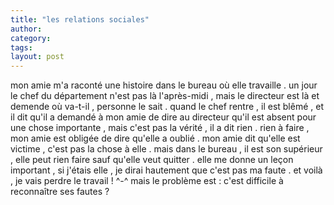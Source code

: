 ```yaml
---
title: "les relations sociales"
author:
category: 
tags: 
layout: post
---
```

mon amie m'a raconté une histoire dans le bureau où elle travaille .
un jour le chef du département n'est pas là l'après-midi , mais le directeur est là et demende où va-t-il , personne le sait . quand le chef rentre , il est blêmé , et il dit qu'il a demandé à mon amie de dire au directeur qu'il est absent pour une chose importante , mais c'est pas la vérité , il  a dit rien . rien à faire , mon amie est obligée de dire qu'elle a oublié .
mon amie dit qu'elle est victime , c'est pas la chose à elle . mais dans le bureau , il est son supérieur , elle peut rien faire sauf qu'elle veut quitter .
elle me donne un leçon important , si j'étais elle , je dirai hautement que c'est pas ma faute . et voilà , je vais perdre le travail ! ^-^
mais le problème est : c'est difficile à reconnaître ses fautes ? 

